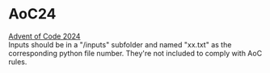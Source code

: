 # AoC24
[Advent of Code 2024](https://adventofcode.com/)\
Inputs should be in a "/inputs" subfolder and named "xx.txt" as the corresponding python file number. They're not included to comply with AoC rules.
